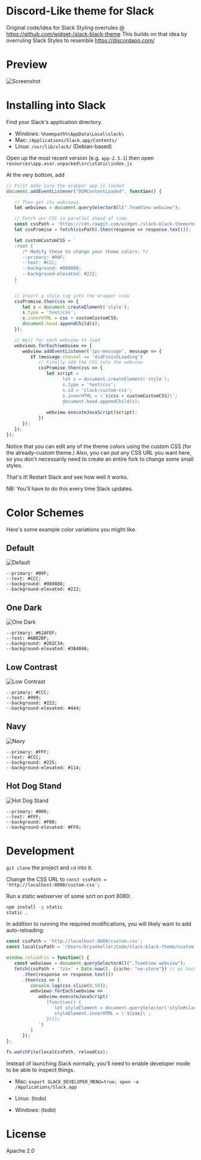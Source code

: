 # Discord-Like theme for Slack

Original code/idea for Slack Styling overrules @ https://github.com/widget-/slack-black-theme
This builds on that idea by overruling Slack Styles to resemble https://discordapp.com/

# Preview

![Screenshot](https://cloud.githubusercontent.com/assets/7691630/24120350/4cbb643e-0d82-11e7-8353-5d4eb65dfd6a.png)

# Installing into Slack

Find your Slack's application directory.

* Windows: `%homepath%\AppData\Local\slack\`
* Mac: `/Applications/Slack.app/Contents/`
* Linux: `/usr/lib/slack/` (Debian-based)


Open up the most recent version (e.g. `app-2.5.1`) then open
`resources\app.asar.unpacked\src\static\index.js`

At the very bottom, add

```js
// First make sure the wrapper app is loaded
document.addEventListener("DOMContentLoaded", function() {

   // Then get its webviews
   let webviews = document.querySelectorAll(".TeamView webview");

   // Fetch our CSS in parallel ahead of time
   const cssPath = 'https://cdn.rawgit.com/widget-/slack-black-theme/master/custom.css';
   let cssPromise = fetch(cssPath).then(response => response.text());

   let customCustomCSS = `
   :root {
      /* Modify these to change your theme colors: */
      --primary: #09F;
      --text: #CCC;
      --background: #080808;
      --background-elevated: #222;
   }
   `

   // Insert a style tag into the wrapper view
   cssPromise.then(css => {
      let s = document.createElement('style');
      s.type = 'text/css';
      s.innerHTML = css + customCustomCSS;
      document.head.appendChild(s);
   });

   // Wait for each webview to load
   webviews.forEach(webview => {
      webview.addEventListener('ipc-message', message => {
         if (message.channel == 'didFinishLoading')
            // Finally add the CSS into the webview
            cssPromise.then(css => {
               let script = `
                     let s = document.createElement('style');
                     s.type = 'text/css';
                     s.id = 'slack-custom-css';
                     s.innerHTML = \`${css + customCustomCSS}\`;
                     document.head.appendChild(s);
                     `
               webview.executeJavaScript(script);
            })
      });
   });
});
```

Notice that you can edit any of the theme colors using the custom CSS (for
the already-custom theme.) Also, you can put any CSS URL you want here,
so you don't necessarily need to create an entire fork to change some small styles.

That's it! Restart Slack and see how well it works.

NB: You'll have to do this every time Slack updates.

# Color Schemes

Here's some example color variations you might like.

## Default
![Default](https://cloud.githubusercontent.com/assets/7691630/24120350/4cbb643e-0d82-11e7-8353-5d4eb65dfd6a.png)
```
--primary: #09F;
--text: #CCC;
--background: #080808;
--background-elevated: #222;
```

## One Dark
![One Dark](https://user-images.githubusercontent.com/806101/27455546-826b3d88-5752-11e7-8a6b-87285b90eb3e.png)
```
--primary: #61AFEF;
--text: #ABB2BF;
--background: #282C34;
--background-elevated: #3B4048;
```

## Low Contrast
![Low Contrast](https://cloud.githubusercontent.com/assets/7691630/24120352/4ccdedf2-0d82-11e7-8ff7-c88e48b8e917.png)
```
--primary: #CCC;
--text: #999;
--background: #222;
--background-elevated: #444;
```

## Navy
![Navy](https://cloud.githubusercontent.com/assets/7691630/24120353/4cd08c4c-0d82-11e7-851a-4c62340456ad.png)
```
--primary: #FFF;
--text: #CCC;
--background: #225;
--background-elevated: #114;
```

## Hot Dog Stand
![Hot Dog Stand](https://cloud.githubusercontent.com/assets/7691630/24120351/4cca6182-0d82-11e7-8de8-7ab99dcde042.png)
```
--primary: #000;
--text: #FFF;
--background: #F00;
--background-elevated: #FF0;
```

# Development

`git clone` the project and `cd` into it.

Change the CSS URL to `const cssPath = 'http://localhost:8080/custom.css';`

Run a static webserver of some sort on port 8080:

```bash
npm install -g static
static .
```

In addition to running the required modifications, you will likely want to add auto-reloading:

```js
const cssPath = 'http://localhost:8080/custom.css';
const localCssPath = '/Users/bryankeller/Code/slack-black-theme/custom.css';

window.reloadCss = function() {
   const webviews = document.querySelectorAll(".TeamView webview");
   fetch(cssPath + '?zz=' + Date.now(), {cache: "no-store"}) // qs hack to prevent cache
      .then(response => response.text())
      .then(css => {
         console.log(css.slice(0,50));
         webviews.forEach(webview =>
            webview.executeJavaScript(`
               (function() {
                  let styleElement = document.querySelector('style#slack-custom-css');
                  styleElement.innerHTML = \`${css}\`;
               })();
            `)
         )
      });
};

fs.watchFile(localCssPath, reloadCss);
```

Instead of launching Slack normally, you'll need to enable developer mode to be able to inspect things.

* Mac: `export SLACK_DEVELOPER_MENU=true; open -a /Applications/Slack.app`

* Linux: (todo)

* Windows: (todo)

# License

Apache 2.0
